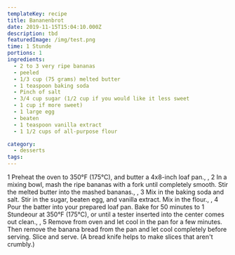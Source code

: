 ```yaml
---
templateKey: recipe
title: Bananenbrot
date: 2019-11-15T15:04:10.000Z
description: tbd
featuredImage: /img/test.png
time: 1 Stunde
portions: 1
ingredients:
  - 2 to 3 very ripe bananas
  - peeled
  - 1/3 cup (75 grams) melted butter
  - 1 teaspoon baking soda
  - Pinch of salt
  - 3/4 cup sugar (1/2 cup if you would like it less sweet
  - 1 cup if more sweet)
  - 1 large egg
  - beaten
  - 1 teaspoon vanilla extract
  - 1 1/2 cups of all-purpose flour

category:
  - desserts
tags:
---
```


1 Preheat the oven to 350°F (175°C), and butter a 4x8-inch loaf pan., , 2 In a mixing bowl, mash the ripe bananas with a fork until completely smooth. Stir the melted butter into the mashed bananas., , 3 Mix in the baking soda and salt. Stir in the sugar, beaten egg, and vanilla extract. Mix in the flour., , 4 Pour the batter into your prepared loaf pan. Bake for 50 minutes to 1 Stundeour at 350°F (175°C), or until a tester inserted into the center comes out clean., , 5 Remove from oven and let cool in the pan for a few minutes. Then remove the banana bread from the pan and let cool completely before serving. Slice and serve. (A bread knife helps to make slices that aren't crumbly.)
